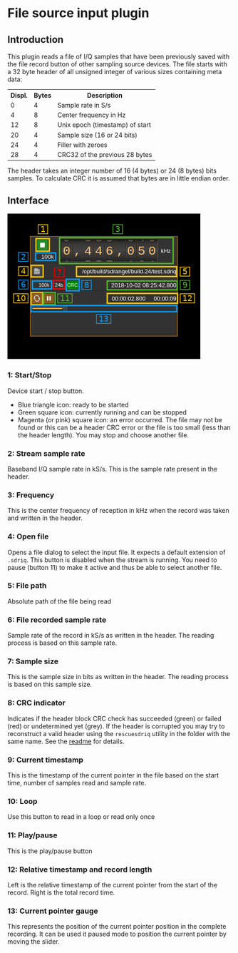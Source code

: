 <h1>File source input plugin</h1>

<h2>Introduction</h2>

This plugin reads a file of I/Q samples that have been previously saved with the file record button of other sampling source devices. The file starts with a 32 byte header of all unsigned integer of various sizes containing meta data:

<table>
  <tr>
    <th>Displ.</th>
    <th>Bytes</th>
    <th>Description</th>
  </tr>
  <tr>
    <td>0</td>
    <td>4</td>
    <td>Sample rate in S/s</td>
  </tr>
  <tr>
    <td>4</td>
    <td>8</td>
    <td>Center frequency in Hz</td>
  </tr>
  <tr>
    <td>12</td>
    <td>8</td>
    <td>Unix epoch (timestamp) of start</td>
  </tr>
  <tr>
    <td>20</td>
    <td>4</td>
    <td>Sample size (16 or 24 bits)</td>
  </tr>
  <tr>
    <td>24</td>
    <td>4</td>
    <td>Filler with zeroes</td>
  </tr>
  <tr>
    <td>28</td>
    <td>4</td>
    <td>CRC32 of the previous 28 bytes</td>
  </tr>
</table>

The header takes an integer number of 16 (4 bytes) or 24 (8 bytes) bits samples. To calculate CRC it is assumed that bytes are in little endian order.

<h2>Interface</h2>

![FileSource input plugin GUI](../../../doc/img/FileSource_plugin.png)

<h3>1: Start/Stop</h3>

Device start / stop button. 

  - Blue triangle icon: ready to be started
  - Green square icon: currently running and can be stopped
  - Magenta (or pink) square icon: an error occurred. The file may not be found or this can be a header CRC error or the file is too small (less than the header length). You may stop and choose another file.
  
<h3>2: Stream sample rate</h3>

Baseband I/Q sample rate in kS/s. This is the sample rate present in the header.

<h3>3: Frequency</h3>

This is the center frequency of reception in kHz when the record was taken and written in the header.

<h3>4: Open file</h3>

Opens a file dialog to select the input file. It expects a default extension of `.sdriq`. This button is disabled when the stream is running. You need to pause (button 11) to make it active and thus be able to select another file.

<h3>5: File path</h3>

Absolute path of the file being read

<h3>6: File recorded sample rate</h3>

Sample rate of the record in kS/s as written in the header. The reading process is based on this sample rate.

<h3>7: Sample size</h3>

This is the sample size in bits as written in the header. The reading process is based on this sample size.

<h3>8: CRC indicator</h3>

Indicates if the header block CRC check has succeeded (green) or failed (red) or undetermined yet (grey). If the header is corrupted you may try to reconstruct a valid header using the `rescuesdriq` utility in the folder with the same name. See the [readme](../../../rescuesdriq/readme.md) for details.

<h3>9: Current timestamp</h3>

This is the timestamp of the current pointer in the file based on the start time, number of samples read and sample rate.

<h3>10: Loop</h3>

Use this button to read in a loop or read only once

<h3>11: Play/pause</h3>

This is the play/pause button

<h3>12: Relative timestamp and record length</h3>

Left is the relative timestamp of the current pointer from the start of the record. Right is the total record time.

<h3>13: Current pointer gauge</h3>

This represents the position of the current pointer position in the complete recording. It can be used it paused mode to position the current pointer by moving the slider.
 